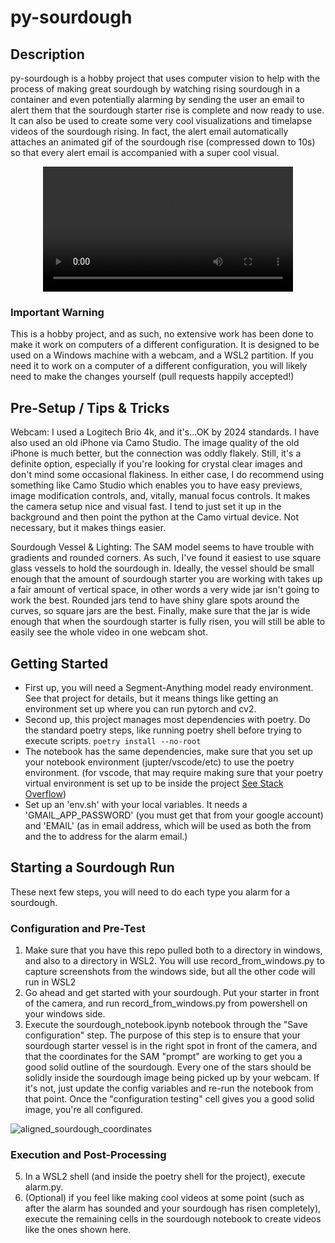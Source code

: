 # py-sourdough

## Description
py-sourdough is a hobby project that uses computer vision to help with the process of making great sourdough by watching rising sourdough in a container and even potentially alarming by sending the user an email to alert them that the sourdough starter rise is complete and now ready to use. It can also be used to create some very cool visualizations and timelapse videos of the sourdough rising.  In fact, the alert email automatically attaches an animated gif of the sourdough rise (compressed down to 10s) so that every alert email is accompanied with a super cool visual.

<div align="center">
  <video src="https://github.com/OverclockedTim/py-sourdough/assets/3019928/32e43d9a-a00a-461a-b642-d5e18d28577b" width="400" />
</div>

### Important Warning
This is a hobby project, and as such, no extensive work has been done to make it work on computers of a different configuration. It is designed to be used on a Windows machine with a webcam, and a WSL2 partition. If you need it to work on a computer of a different configuration, you will likely need to make the changes yourself (pull requests happily accepted!)

## Pre-Setup / Tips & Tricks

Webcam: I used a Logitech Brio 4k, and it's...OK by 2024 standards. I have also used an old iPhone via Camo Studio. The image quality of the old iPhone is much better, but the connection was oddly flakely. Still, it's a definite option, especially if you're looking for crystal clear images and don't mind some occasional flakiness. In either case, I do recommend using something like Camo Studio which enables you to have easy previews, image modification controls, and, vitally, manual focus controls.  It makes the camera setup nice and visual fast. I tend to just set it up in the background and then point the python at the Camo virtual device. Not necessary, but it makes things easier.

Sourdough Vessel & Lighting: The SAM model seems to have trouble with gradients and rounded corners. As such, I've found it easiest to use square glass vessels to hold the sourdough in. Ideally, the vessel should be small enough that the amount of sourdough starter you are working with takes up a fair amount of vertical space, in other words a very wide jar isn't going to work the best. Rounded jars tend to have shiny glare spots around the curves, so square jars are the best. Finally, make sure that the jar is wide enough that when the sourdough starter is fully risen, you will still be able to easily see the whole video in one webcam shot. 

## Getting Started


* First up, you will need a Segment-Anything model ready environment. See that project for details, but it means things like getting an environment set up where you can run pytorch and cv2.
* Second up, this project manages most dependencies with poetry. Do the standard poetry steps, like running poetry shell before trying to execute scripts. `poetry install --no-root`
* The notebook has the same dependencies, make sure that you set up your notebook environment (jupter/vscode/etc) to use the poetry environment. (for vscode, that may require making sure that your poetry virtual environment is set up to be inside the project [See Stack Overflow](https://stackoverflow.com/questions/59882884/vscode-doesnt-show-poetry-virtualenvs-in-select-interpreter-option))
* Set up an 'env.sh' with your local variables. It needs a 'GMAIL_APP_PASSWORD' (you must get that from your google account) and 'EMAIL' (as in email address, which will be used as both the from and the to address for the alarm email.)

## Starting a Sourdough Run

These next few steps, you will need to do each type you alarm for a sourdough.  

### Configuration and Pre-Test
1. Make sure that you have this repo pulled both to a directory in windows, and also to a directory in WSL2. You will use record_from_windows.py to capture screenshots from the windows side, but all the other code will run in WSL2
2.  Go ahead and get started with your sourdough. Put your starter in front of the camera, and run record_from_windows.py from powershell on your windows side.
3. Execute the sourdough_notebook.ipynb notebook through the "Save configuration" step.  The purpose of this step is to ensure that your sourdough starter vessel is in the right spot in front of the camera, and that the coordinates for the SAM "prompt" are working to get you a good solid outline of the sourdough. Every one of the stars should be solidly inside the sourdough image being picked up by your webcam.  If it's not, just update the config variables and re-run the notebook from that point. Once the "configuration testing" cell gives you a good solid image, you're all configured.

![aligned_sourdough_coordinates](https://github.com/OverclockedTim/py-sourdough/assets/3019928/7940dfe2-3e3e-4e35-86ba-7fe6f4d7e27b)

### Execution and Post-Processing

5. In a WSL2 shell (and inside the poetry shell for the project), execute alarm.py. 
6. (Optional) if you feel like making cool videos at some point (such as after the alarm has sounded and your sourdough has risen completely), execute the remaining cells in the sourdough notebook to create videos like the ones shown here.
